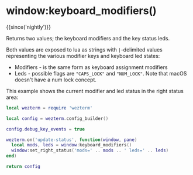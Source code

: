 # window:keyboard_modifiers()

{{since('nightly')}}

Returns two values; the keyboard modifiers and the key status leds.

Both values are exposed to lua as strings with `|`-delimited values
representing the various modifier keys and keyboard led states:

* Modifiers - is the same form as keyboard assignment modifiers
* Leds - possible flags are `"CAPS_LOCK"` and `"NUM_LOCK"`. Note that macOS
  doesn't have a num lock concept.

This example shows the current modifier and led status in the right status
area:

```lua
local wezterm = require 'wezterm'

local config = wezterm.config_builder()

config.debug_key_events = true

wezterm.on('update-status', function(window, pane)
  local mods, leds = window:keyboard_modifiers()
  window:set_right_status('mods=' .. mods .. ' leds=' .. leds)
end)

return config
```
